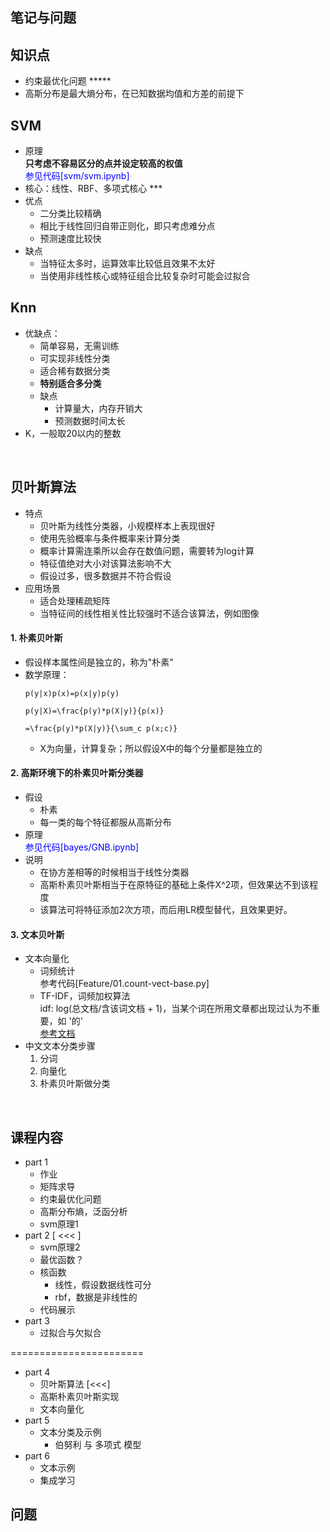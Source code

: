 ## 笔记与问题

## 知识点
- 约束最优化问题 ***** 
- 高斯分布是最大熵分布，在已知数据均值和方差的前提下

## SVM
- 原理    
**只考虑不容易区分的点并设定较高的权值**    
<font color=blue>参见代码[svm/svm.ipynb]</font>
- 核心：线性、RBF、多项式核心 ***
- 优点
    - 二分类比较精确
    - 相比于线性回归自带正则化，即只考虑难分点
    - 预测速度比较快
- 缺点
    - 当特征太多时，运算效率比较低且效果不太好
    - 当使用非线性核心或特征组合比较复杂时可能会过拟合

## Knn 
- 优缺点：
    - 简单容易，无需训练
    - 可实现非线性分类
    - 适合稀有数据分类
    - **特别适合多分类**
    - 缺点
        - 计算量大，内存开销大
        - 预测数据时间太长
- K，一般取20以内的整数
 
<br>

## 贝叶斯算法
- 特点
    - 贝叶斯为线性分类器，小规模样本上表现很好
    - 使用先验概率与条件概率来计算分类
    - 概率计算需连乘所以会存在数值问题，需要转为log计算
    - 特征值绝对大小对该算法影响不大
    - 假设过多，很多数据并不符合假设 
- 应用场景
    - 适合处理稀疏矩阵
    - 当特征间的线性相关性比较强时不适合该算法，例如图像

#### 1. 朴素贝叶斯
- 假设样本属性间是独立的，称为"朴素" 
- 数学原理：    
    ```
    p(y|x)p(x)=p(x|y)p(y)
    
    p(y|X)=\frac{p(y)*p(X|y)}{p(x)}
    
    =\frac{p(y)*p(X|y)}{\sum_c p(x;c)}
    ```
    - X为向量，计算复杂；所以假设X中的每个分量都是独立的

#### 2. 高斯环境下的朴素贝叶斯分类器
- 假设
    - 朴素
    - 每一类的每个特征都服从高斯分布
- 原理    
<font color=blue>参见代码[bayes/GNB.ipynb]</font>
- 说明
    - 在协方差相等的时候相当于线性分类器
    - 高斯朴素贝叶斯相当于在原特征的基础上条件X^2项，但效果达不到该程度
    - 该算法可将特征添加2次方项，而后用LR模型替代，且效果更好。
#### 3. 文本贝叶斯
- 文本向量化
    - 词频统计    
      参考代码[Feature/01.count-vect-base.py]
    - TF-IDF，词频加权算法    
    idf: log(总文档/含该词文档 + 1)，当某个词在所用文章都出现过认为不重要，如 '的'    
    [参考文档](https://zhuanlan.zhihu.com/p/31197209)
- 中文文本分类步骤
    1. 分词
    2. 向量化 
    3. 朴素贝叶斯做分类 

<br>

## 课程内容
- part 1 
    - 作业
    - 矩阵求导
    - 约束最优化问题
    - 高斯分布熵，泛函分析
    - svm原理1
- part 2 [ <<< ]
    - svm原理2 
    - 最优函数？
    - 核函数
        - 线性，假设数据线性可分
        - rbf，数据是非线性的
    - 代码展示
- part 3
    - 过拟合与欠拟合
    
=======================
- part 4
    - 贝叶斯算法 [<<<]
    - 高斯朴素贝叶斯实现
    - 文本向量化
- part 5
    - 文本分类及示例
        - 伯努利 与 多项式 模型
- part 6
    - 文本示例
    - 集成学习


## 问题
